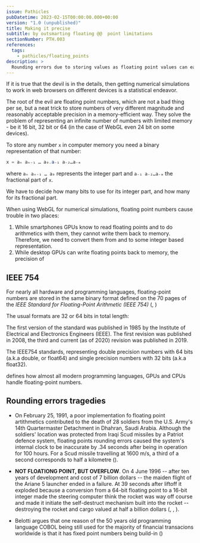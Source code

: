 ```yaml
---
issue: Pathicles
pubDatetime: 2023-02-15T00:00:00.000+00:00
version: "1.0 (unpublished)"
title: Making it precise
subtitle: by outsmarting floating @@  point limitations
sectionNumber: PTH.003
references:
  tags:
    - pathicles/floating_points
description: >
  Rounding errors due to storing values as floating point values can easily get out of hand, particular care is required if you can only safely assume 16 bit precision.
---
```


If it is true that the devil is in the details, then getting numerical simulations to work in web browsers on different devices is a statistical endeavor.

The root of the evil are floating point numbers, which are not a bad thing per se, but a neat trick to store numbers of very different magnitude and reasonably acceptable precision in a memory-efficient way. They solve the problem of representing an infinite number of numbers with limited memory - be it 16 bit, 32 bit or 64 (in the case of WebGL even 24 bit on some devices).

<div class="level1">

To store any number `x` in computer memory you need a binary representation of that number:

```glsl
x = aₙ aₙ₋₁ … a₀.a₋₁ a₋₂…a₋ₘ

```

where `aₙ aₙ₋₁ … a₀` represents the integer part and `a₋₁ a₋₂…a₋ₘ` the fractional part of `x`.

We have to decide how many bits to use for its integer part, and how many for its fractional part.

</div>

When using WebGL for numerical simulations, floating point numbers cause trouble in two places:

1. While smartphones GPUs know to read floating points and to do arithmetics with them, they cannot write them back to memory. Therefore, we need to convert them from and to some integer based representation.
2. While desktop GPUs can write floating points back to memory, the precision of

## IEEE 754

For nearly all hardware and programming languages, floating-point numbers are stored in the same binary format defined on the 70 pages of the _IEEE Standard for Floating-Point Arithmetic (IEEE 754)_ (<bib-ref cite-key="ieee__2019__754" />, <bib-ref cite-key="ieee__2019__754" />)

The usual formats are 32 or 64 bits in total length:

The first version of the standard was published in 1985 by the Institute of Electrical and Electronics Engineers (IEEE). The first revision was published in 2008, the third and current (as of 2020) revision was published in 2019.

The IEEE754 standards, representing double precision numbers with 64 bits (a.k.a double, or float64) and single precision numbers with 32 bits (a.k.a float32).

defines how almost all modern programming languages, GPUs and CPUs handle floating-point numbers.

## Rounding errors tragedies

- On February 25, 1991, a poor implementation fo floating point artithmetics contributed to the death of 28 soldiers from the U.S. Army's 14th Quartermaster Detachment in Dhahran, Saudi Arabia. Although the soldiers' location was protected from Iraqi Scud missiles by a Patriot defence system, floating points rounding errors caused the system's internal clock to be inaccurate by .34 seconds after being in operation for 100 hours. For a Scud missile travelling at 1600 m/s, a third of a second corresponds to half a kilometre (<bib-ref cite-key="benchoff__2015__improvement" />).

- **NOT FLOATIONG POINT, BUT OVERFLOW**. On 4 June 1996 -- after ten years of development and cost of 7 billion dollars -- the maiden flight of the Ariane 5 launcher ended in a failure. At 39 seconds after liftoff it exploded because a conversion from a 64-bit floating point to a 16-bit integer made the steering computer think the rocket was way off course and made it initiate the self-destruct mechanism built into the rocket -- destroying the rocket and cargo valued at half a billion dollars (<bib-ref cite-key="stadther__1998__high" />, <bib-ref cite-key="lions__1999__ariane" />, <bib-ref cite-key="cnn__1996__unmanned" />).

- Belotti argues that one reason of the 50 years old programming language COBOL being still used for the majority of financial transacions worldwide is that it has fixed point numbers being build-in (<bib-ref cite-key="bellotti__2018__cobol" />)
